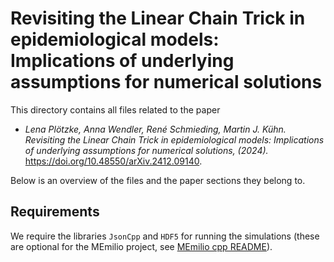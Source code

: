 # Revisiting the Linear Chain Trick in epidemiological models: Implications of underlying assumptions for numerical solutions #

This directory contains all files related to the paper

- _Lena Plötzke, Anna Wendler, René Schmieding, Martin J. Kühn. Revisiting the Linear Chain Trick in epidemiological models: Implications of underlying assumptions for numerical solutions,  (2024)._ 
https://doi.org/10.48550/arXiv.2412.09140.

Below is an overview of the files and the paper sections they belong to.

## Requirements
We require the libraries `JsonCpp` and `HDF5` for running the simulations (these are optional for the MEmilio project, see [MEmilio cpp README](https://github.com/SciCompMod/memilio/blob/main/cpp/README.md)).
